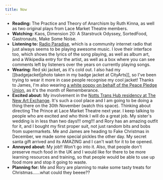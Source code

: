 ```yaml
---
title: Now
---
```

- **Reading:** The Practice and Theory of Anarchism by Ruth Kinna, as well as two original plays from Lace Market Theatre members.
- **Watching:** Kaos, Dimension 20: A Starstruck Odyssey, SortedFood, Gastronauts, Make Some Noise.
- **Listening to:** [Radio Paradise](https://radioparadise.com/), which is a community internet radio that just always seems to be playing awesome music. I love their interface too, which shows the lyrics of the song playing, as well as album art, and a Wikipedia entry for the artist, as well as a box where you can see comments left by listeners over the years on currently playing songs.
- **Wearing:** Red ski jacket, as it's cold out. I also had my [[badgejacket|photo taken in my badge jacket at CityArts]], so I've been trying to wear it more in case people recognise my cool jacket! Thanks to James, I'm also wearing [a white poppy on behalf of the Peace Pledge Union](https://www.ppu.org.uk/remembrance-white-poppies), as it's the month of Rememberance.
- **Excited about:** My involvement in the [Notts Trans Hub residency at The New Art Exchange](https://www.nae.org.uk/reside-notts-trans-hub/). It's such a cool place and I am going to be doing a thing there on the 30th November (watch this space). Thinking about directing The Prince at Lace Market Theatre next year. I keep talking to people who are excited and who think I will do a great job. My sister's wedding is in less than two days!!! omg!!! and Rory has an amazing outfit for it, and I bought my first proper suit, not just random bits and bobs from supermarkets. Me and James are heading to Fake Christmas in December, we made some special pickles the other day. My secret santa gift arrived and its AMAZING and I can't wait for it to be opened.
- **Annoyed about:** My job!! Won't go into it. Also, that people don't preserve much food in the UK and I would like for there to be more learning resources and training, so that people would be able to use up food more and stop it going to waste.
- **Planning for:**  Me and Rory are planning to make some tasty treats for Christmas......what could they beeee??
